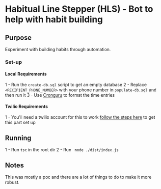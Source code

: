 # Habitual Line Stepper (HLS) - Bot to help with habit building

## Purpose

Experiment with building habits through automation.

### Set-up

#### Local Requirements

1 - Run the `create-db.sql` script to get an empty database
2 - Replace `<RECIPIENT_PHONE_NUMBER>` with your phone number in `populate-db.sql` and then run it
3 - Use [Cronguru](https://crontab.guru/) to format the time entries

#### Twilio Requirements

1 - You'll need a twilio account for this to work [follow the steps here](https://www.twilio.com/docs/sms/tutorials/how-to-send-sms-messages-node-js#send-an-sms-message-in-node-via-the-rest-api) to get this part set up

## Running

1 - Run `tsc` in the root dir
2 - Run ` node ./dist/index.js`

## Notes

This was mostly a poc and there are a lot of things to do to make it more robust.

